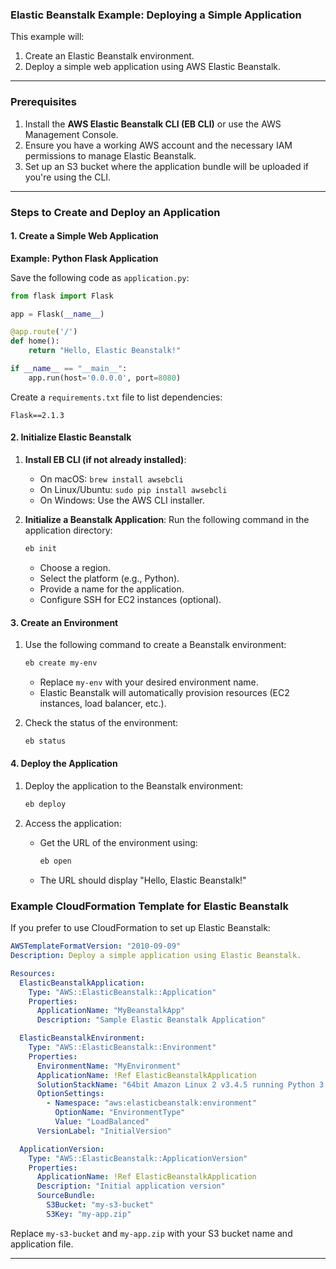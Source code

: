 ### **Elastic Beanstalk Example: Deploying a Simple Application**

This example will:
1. Create an Elastic Beanstalk environment.
2. Deploy a simple web application using AWS Elastic Beanstalk.

---

### **Prerequisites**

1. Install the **AWS Elastic Beanstalk CLI (EB CLI)** or use the AWS Management Console.
2. Ensure you have a working AWS account and the necessary IAM permissions to manage Elastic Beanstalk.
3. Set up an S3 bucket where the application bundle will be uploaded if you're using the CLI.

---

### **Steps to Create and Deploy an Application**

#### **1. Create a Simple Web Application**

**Example: Python Flask Application**

Save the following code as `application.py`:

```python
from flask import Flask

app = Flask(__name__)

@app.route('/')
def home():
    return "Hello, Elastic Beanstalk!"

if __name__ == "__main__":
    app.run(host='0.0.0.0', port=8080)
```

Create a `requirements.txt` file to list dependencies:

```
Flask==2.1.3
```

#### **2. Initialize Elastic Beanstalk**

1. **Install EB CLI (if not already installed)**:
   - On macOS: `brew install awsebcli`
   - On Linux/Ubuntu: `sudo pip install awsebcli`
   - On Windows: Use the AWS CLI installer.

2. **Initialize a Beanstalk Application**:
   Run the following command in the application directory:
   ```bash
   eb init
   ```
   - Choose a region.
   - Select the platform (e.g., Python).
   - Provide a name for the application.
   - Configure SSH for EC2 instances (optional).

#### **3. Create an Environment**

1. Use the following command to create a Beanstalk environment:
   ```bash
   eb create my-env
   ```
   - Replace `my-env` with your desired environment name.
   - Elastic Beanstalk will automatically provision resources (EC2 instances, load balancer, etc.).

2. Check the status of the environment:
   ```bash
   eb status
   ```

#### **4. Deploy the Application**

1. Deploy the application to the Beanstalk environment:
   ```bash
   eb deploy
   ```

2. Access the application:
   - Get the URL of the environment using:
     ```bash
     eb open
     ```
   - The URL should display "Hello, Elastic Beanstalk!"


### **Example CloudFormation Template for Elastic Beanstalk**

If you prefer to use CloudFormation to set up Elastic Beanstalk:

```yaml
AWSTemplateFormatVersion: "2010-09-09"
Description: Deploy a simple application using Elastic Beanstalk.

Resources:
  ElasticBeanstalkApplication:
    Type: "AWS::ElasticBeanstalk::Application"
    Properties:
      ApplicationName: "MyBeanstalkApp"
      Description: "Sample Elastic Beanstalk Application"

  ElasticBeanstalkEnvironment:
    Type: "AWS::ElasticBeanstalk::Environment"
    Properties:
      EnvironmentName: "MyEnvironment"
      ApplicationName: !Ref ElasticBeanstalkApplication
      SolutionStackName: "64bit Amazon Linux 2 v3.4.5 running Python 3.8"
      OptionSettings:
        - Namespace: "aws:elasticbeanstalk:environment"
          OptionName: "EnvironmentType"
          Value: "LoadBalanced"
      VersionLabel: "InitialVersion"

  ApplicationVersion:
    Type: "AWS::ElasticBeanstalk::ApplicationVersion"
    Properties:
      ApplicationName: !Ref ElasticBeanstalkApplication
      Description: "Initial application version"
      SourceBundle:
        S3Bucket: "my-s3-bucket"
        S3Key: "my-app.zip"
```

Replace `my-s3-bucket` and `my-app.zip` with your S3 bucket name and application file.

---
